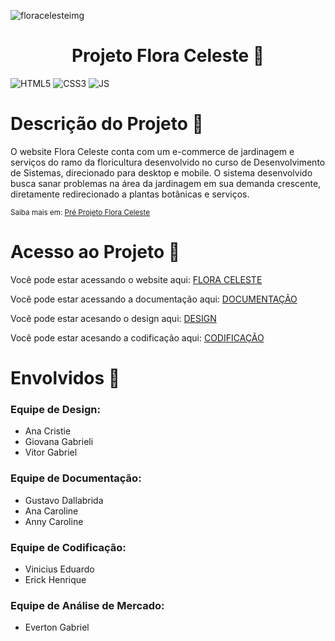 ![floracelesteimg](https://github.com/Gustavo-Dalla/Projeto-Flora-Celeste/assets/90936089/8ad3339a-1afa-4c79-a7d0-435487f8515e)
<h1 align="center"> Projeto Flora Celeste 💐</h1>
<div style='display:inline'>
<img alt="HTML5" src="https://img.shields.io/badge/HTML-gray?style=for-the-badge&logo=HTML5">
<img alt="CSS3" src="https://img.shields.io/badge/CSS-gray?style=for-the-badge&logo=CSS3">
<img alt="JS" src="https://img.shields.io/badge/JavaScript-gray?style=for-the-badge&logo=javascript">
</div>
<div>
    <h1>Descrição do Projeto 📝</h1>
    <p>O website Flora Celeste conta com um e-commerce de jardinagem e serviços do ramo da floricultura desenvolvido no curso de Desenvolvimento de Sistemas, direcionado para desktop e mobile. O sistema desenvolvido busca sanar problemas na área da jardinagem em sua demanda crescente, diretamente redirecionado a plantas botânicas e serviços. </p>
    <sup>Saiba mais em: <a href="https://github.com/Gustavo-Dalla/Projeto-Flora-Celeste/blob/main/Documenta%C3%A7%C3%A3o/MODELO%20PRE%20PROJETO%20TCC%202023_FLORA_CELESTE.docx">Pré Projeto Flora Celeste</a></sup>
    <h1>Acesso ao Projeto 📁</h1>
    <p>Você pode estar acessando o website aqui: <a href="https://gustavo-dalla.github.io/Projeto-Flora-Celeste/Codigo">FLORA CELESTE</a></p>
    <p>Você pode estar acessando a documentação aqui: <a href="https://github.com/Gustavo-Dalla/Projeto-Flora-Celeste/tree/main/Documenta%C3%A7%C3%A3o">DOCUMENTAÇÃO</a></p>
    <p>Você pode estar acesando o design aqui: <a href="https://github.com/Gustavo-Dalla/Projeto-Flora-Celeste/tree/main/Design">DESIGN</a></p>
    <p>Você pode estar acesando a codificação aqui: <a href="https://github.com/Gustavo-Dalla/Projeto-Flora-Celeste/tree/main/Codigo">CODIFICAÇÃO</a></p>
    <h1>Envolvidos 👤</h1>
    <h3>Equipe de Design:</h3>
    <ul>
        <li>Ana Cristie</li>
        <li>Giovana Gabrieli</li>
        <li>Vitor Gabriel</li>
    </ul>
    <h3>Equipe de Documentação:</h3>
    <ul>
        <li>Gustavo Dallabrida</li>
        <li>Ana Caroline</li>
        <li>Anny Caroline</li>
    </ul>
    <h3>Equipe de Codificação:</h3>
    <ul>
        <li>Vinicius Eduardo</li>
        <li>Erick Henrique</li>
    </ul>
    <h3>Equipe de Análise de Mercado:</h3>
    <ul>
        <li>Everton Gabriel</li>
    </ul>
</div>
